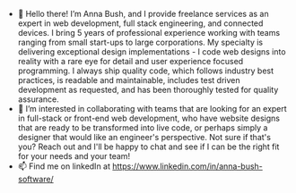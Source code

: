 - 👋 Hello there! I’m Anna Bush, and I provide freelance services as an expert in web development, full stack engineering, and connected devices. I bring 5 years of professional experience working with teams ranging from small start-ups to large corporations. My specialty is delivering exceptional design implementations - I code web designs into reality with a rare eye for detail and user experience focused programming. I always ship quality code, which follows industry best practices, is readable and maintainable, includes test driven development as requested, and has been thoroughly tested for quality assurance.
- 👀 I’m interested in collaborating with teams that are looking for an expert in full-stack or front-end web development, who have website designs that are ready to be transformed into live code, or perhaps simply a designer that would like an engineer's perspective. Not sure if that's you? Reach out and I'll be happy to chat and see if I can be the right fit for your needs and your team!
- 📫 Find me on linkedIn at https://www.linkedin.com/in/anna-bush-software/
